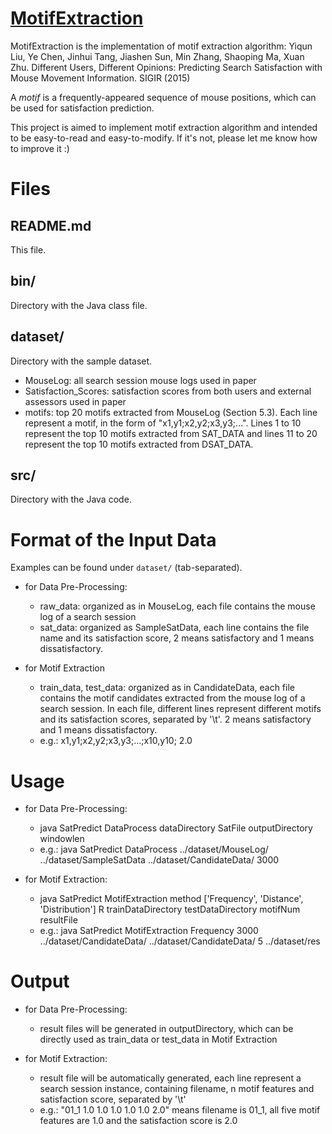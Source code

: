 # [MotifExtraction](https://github.com/THUIR/MotifExtraction)

MotifExtraction is the implementation of motif extraction algorithm: Yiqun Liu, Ye Chen, Jinhui Tang, Jiashen Sun, Min Zhang, Shaoping Ma, Xuan Zhu. Different Users, Different Opinions: Predicting Search Satisfaction with Mouse Movement Information. SIGIR (2015)

A *motif* is a frequently-appeared sequence of mouse positions, which can be used for satisfaction prediction.

This project is aimed to implement motif extraction algorithm and intended to be easy-to-read and easy-to-modify. If it's not, please let me know how to improve it :)

# Files
## README.md
This file.
 
## bin/
Directory with the Java class file.

## dataset/
Directory with the sample dataset.

- MouseLog: all search session mouse logs used in paper
- Satisfaction_Scores: satisfaction scores from both users and external assessors used in paper
- motifs: top 20 motifs extracted from MouseLog (Section 5.3). Each line represent a motif, in the form of "x1,y1;x2,y2;x3,y3;...". Lines 1 to 10 represent the top 10 motifs extracted from SAT_DATA and lines 11 to 20 represent the top 10 motifs extracted from DSAT_DATA.

## src/
Directory with the Java code.

# Format of the Input Data 
Examples can be found under `dataset/` (tab-separated).

- for Data Pre-Processing:
  - raw_data: organized as in MouseLog, each file contains the mouse log of a search session
  - sat_data: organized as SampleSatData, each line contains the file name and its satisfaction score, 2 means satisfactory and 1 means dissatisfactory.

- for Motif Extraction
  - train_data, test_data: organized as in CandidateData, each file contains the motif candidates extracted from the mouse log of a search session. In each file, different lines represent different motifs and its satisfaction scores, separated by '\t'. 2 means satisfactory and 1 means dissatisfactory.
  - e.g.: x1,y1;x2,y2;x3,y3;...;x10,y10;  2.0

# Usage
- for Data Pre-Processing:
  - java SatPredict DataProcess dataDirectory SatFile outputDirectory windowlen
  - e.g.: java SatPredict DataProcess ../dataset/MouseLog/ ../dataset/SampleSatData ../dataset/CandidateData/ 3000

- for Motif Extraction:
    - java SatPredict MotifExtraction method ['Frequency', 'Distance', 'Distribution'] R trainDataDirectory testDataDirectory motifNum resultFile
    - e.g.: java SatPredict MotifExtraction Frequency 3000 ../dataset/CandidateData/ ../dataset/CandidateData/ 5 ../dataset/res

# Output
- for Data Pre-Processing:
  - result files will be generated in outputDirectory, which can be directly used as train_data or test_data in Motif Extraction

- for Motif Extraction:
  - result file will be automatically generated, each line represent a search session instance, containing filename, n motif features and satisfaction score, separated by '\t'
  - e.g.: "01_1  1.0 1.0 1.0 1.0 1.0 2.0" means filename is 01_1, all five motif features are 1.0 and the satisfaction score is 2.0





